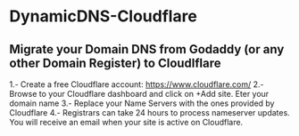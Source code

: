 # DynamicDNS-Cloudflare

## Migrate your Domain DNS from Godaddy (or any other Domain Register) to Cloudlflare
1.- Create a free Cloudflare account: https://www.cloudflare.com/ 
2.- Browse to your Cloudflare dashboard and click on +Add site. Eter your domain name
3.- Replace your Name Servers with the ones provided by Cloudflare
4.- Registrars can take 24 hours to process nameserver updates. You will receive an email when your site is active on Cloudflare.
